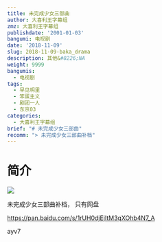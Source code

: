 ```yaml
---
title: 未完成少女三部曲
author: 大喜利王字幕组
zmz: 大喜利王字幕组
publishdate: '2001-01-03'
bangumi: 电视剧
date: '2018-11-09'
slug: 2018-11-09-baka_drama
description: 其他&#8226;NA
weight: 9999
bangumis:
  - 电视剧
tags:
  - 早见明里
  - 笨蛋主义
  - 剧团一人
  - 东京03
categories:
  - 大喜利王字幕组
brief: "# 未完成少女三部曲"
recomm: "> 未完成少女三部曲补档"
---
```


# 简介 

![](https://i.imgur.com/MAB0Wow.jpg)

未完成少女三部曲补档， 只有网盘

https://pan.baidu.com/s/1rUH0djEjItM3qXOhb4N7_A

ayv7
